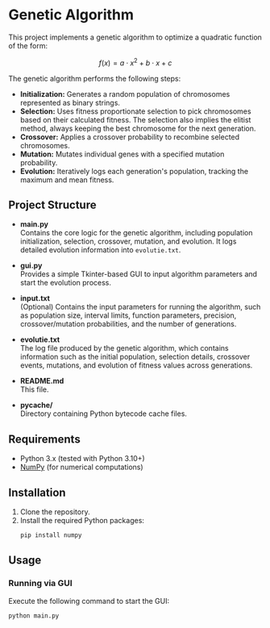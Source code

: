 # Genetic Algorithm

This project implements a genetic algorithm to optimize a quadratic function of the form:

$$
f(x) = a \cdot x^2 + b \cdot x + c
$$

The genetic algorithm performs the following steps:
- **Initialization:** Generates a random population of chromosomes represented as binary strings.
- **Selection:** Uses fitness proportionate selection to pick chromosomes based on their calculated fitness. The selection also implies the elitist method, always keeping the best chromosome for the next generation.
- **Crossover:** Applies a crossover probability to recombine selected chromosomes.
- **Mutation:** Mutates individual genes with a specified mutation probability.
- **Evolution:** Iteratively logs each generation's population, tracking the maximum and mean fitness.

## Project Structure

- **main.py**  
  Contains the core logic for the genetic algorithm, including population initialization, selection, crossover, mutation, and evolution. It logs detailed evolution information into `evolutie.txt`.

- **gui.py**  
  Provides a simple Tkinter-based GUI to input algorithm parameters and start the evolution process.

- **input.txt**  
  (Optional) Contains the input parameters for running the algorithm, such as population size, interval limits, function parameters, precision, crossover/mutation probabilities, and the number of generations.


- **evolutie.txt**  
  The log file produced by the genetic algorithm, which contains information such as the initial population, selection details, crossover events, mutations, and evolution of fitness values across generations.

- **README.md**  
  This file.

- **__pycache__/**  
  Directory containing Python bytecode cache files.

## Requirements

- Python 3.x (tested with Python 3.10+)
- [NumPy](https://numpy.org/) (for numerical computations)

## Installation

1. Clone the repository.
2. Install the required Python packages:
    ```sh
    pip install numpy
    ```

## Usage

### Running via GUI

Execute the following command to start the GUI:

```sh
python main.py